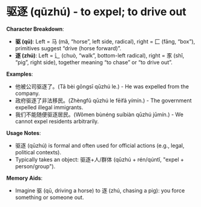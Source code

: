 # **驱逐 (qūzhú) - to expel; to drive out**

**Character Breakdown**:  
- **驱 (qū)**: Left = 马 (mǎ, “horse”, left side, radical), right = 匚 (fāng, “box”), primitives suggest “drive (horse forward)”.  
- **逐 (zhú)**: Left = 辶 (chuò, “walk”, bottom-left radical), right = 豕 (shǐ, “pig”, right side), together meaning “to chase” or “to drive out”.

**Examples**:  
- 他被公司驱逐了。(Tā bèi gōngsī qūzhú le.) - He was expelled from the company.  
- 政府驱逐了非法移民。(Zhèngfǔ qūzhú le fēifǎ yímín.) - The government expelled illegal immigrants.  
- 我们不能随便驱逐居民。(Wǒmen bùnéng suíbiàn qūzhú jūmín.) - We cannot expel residents arbitrarily.

**Usage Notes**:  
- 驱逐 (qūzhú) is formal and often used for official actions (e.g., legal, political contexts).  
- Typically takes an object: 驱逐+人/群体 (qūzhú + rén/qúntǐ, "expel + person/group").

**Memory Aids**:  
- Imagine 驱 (qū, driving a horse) to 逐 (zhú, chasing a pig): you force something or someone out.